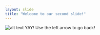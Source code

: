 ```yaml
---
layout: slide
title: "Welcome to our second slide!"
---
```

![alt text](https://upload.wikimedia.org/wikipedia/en/thumb/5/57/Pacman-cutscene.png/220px-Pacman-cutscene.png "Pac Man") YAY!
Use the left arrow to go back!
